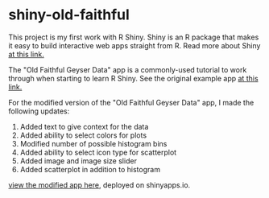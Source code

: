 # shiny-old-faithful
This project is my first work with R Shiny. Shiny is an R package that makes it easy to build interactive web apps straight from R. Read more about Shiny [at this link.](https://shiny.rstudio.com/)

The "Old Faithful Geyser Data" app is a commonly-used tutorial to work through when starting to learn R Shiny. See the original example app [at this link.](https://shiny.rstudio.com/articles/basics.html)

For the modified version of the "Old Faithful Geyser Data" app, I made the following updates:
1. Added text to give context for the data
2. Added ability to select colors for plots
3. Modified number of possible histogram bins
4. Added ability to select icon type for scatterplot
5. Added image and image size slider
6. Added scatterplot in addition to histogram




[view the modified app here](https://sarahrunkle.shinyapps.io/shiny-old-faithful/), deployed on shinyapps.io.

